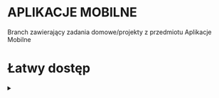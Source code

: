 # APLIKACJE MOBILNE

Branch zawierający zadania domowe/projekty z przedmiotu Aplikacje Mobilne

# Łatwy dostęp

<div>
    <details>
        <summary></summary>
        <ul>
        <li><a href="AM/Kantor-App/">Kantor-App</a></li>
        </ul>
    </details>
</div>
